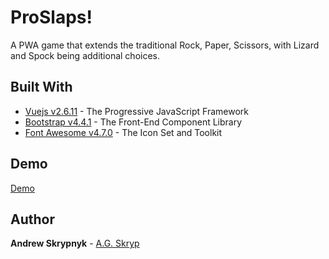 # ProSlaps!

A PWA game that extends the traditional Rock, Paper, Scissors, with Lizard and Spock being additional choices.

## Built With

* [Vuejs v2.6.11](https://vuejs.org/) - The Progressive JavaScript Framework
* [Bootstrap v4.4.1](https://getbootstrap.com/) - The Front-End Component Library
* [Font Awesome v4.7.0](https://fontawesome.com/) - The Icon Set and Toolkit

## Demo
[Demo](https://agskryp.com/wp-content/themes/version9/assets/apps/proslaps/index.html)

## Author

**Andrew Skrypnyk** - [A.G. Skryp](https://agksryp.com)
